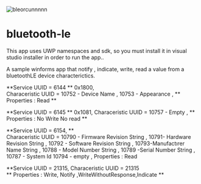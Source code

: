 ![bleorcunnnnn](https://user-images.githubusercontent.com/52966278/124142847-46ee4480-da93-11eb-940f-fb048e70a4df.PNG)

# bluetooth-le
This app uses UWP namespaces and sdk, so you must install it in visual studio installer in order to run the app..

A sample winforms app that notify , indicate, write, read a value from a bluetoothLE device characterictics.



**Service UUID = 6144 ** 0x1800,  
Characeristic UUID =   10752 - Device Name  ,  10753  - Appearance ,
**  Properties : Read **

**Service UUID = 6145 **  0x1081, 
Characeristic UUID =  10757 - Empty  ,
**  Properties : No Write No read **

**Service UUID = 6154, **    
Characeristic UUID =   10790 - Firmware Revision String   ,
10791- Hardware Revision String  ,
10792 - Software Revision String ,
10793-Manufactırer Name String  ,
10788 - Model Number String  ,
10789 -Serial Number String  ,
10787 - System Id   10794 - empty ,
Properties : Read

**Service UUID = 21315,
 Characeristic UUID = 21315  
 ** Properties :  Write, Notify ,WriteWithoutResponse,Indicate **

